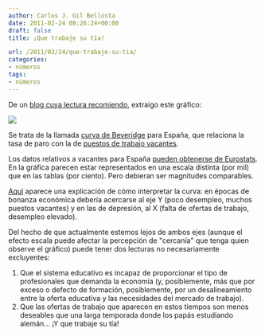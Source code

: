 ```yaml
---
author: Carlos J. Gil Bellosta
date: 2011-02-24 08:26:24+00:00
draft: false
title: ¡Que trabaje su tía!

url: /2011/02/24/que-trabaje-su-tia/
categories:
- números
tags:
- números
---
```


De un [blog cuya lectura recomiendo](http://www.fedeablogs.net/economia/?p=9207), extraigo este gráfico:


[![](/wp-uploads/2011/02/fig1b.png)
](/wp-uploads/2011/02/fig1b.png)


Se trata de la llamada [curva de Beveridge](http://en.wikipedia.org/wiki/Beveridge_curve) para España, que relaciona la tasa de paro con la de [puestos de trabajo vacantes](http://epp.eurostat.ec.europa.eu/statistics_explained/index.php/Glossary:Job_vacancy_rate).

Los datos relativos a vacantes para España [pueden obtenerse de Eurostats](http://epp.eurostat.ec.europa.eu/portal/page/portal/labour_market/job_vacancies/main_tables). En la gráfica parecen estar representados en una escala distinta (por mil) que en las tablas (por ciento). Pero debieran ser magnitudes comparables.

[Aquí](http://econfix.wordpress.com/2010/12/31/structural-unemployment-the-beveridge-curve/) aparece una explicación de cómo interpretar la curva: en épocas de bonanza económica debería acercarse al eje Y (poco desempleo, muchos puestos vacantes) y en las de depresión, al X (falta de ofertas de trabajo, desempleo elevado).

Del hecho de que actualmente estemos lejos de ambos ejes (aunque el efecto escala puede afectar la percepción de "cercanía" que tenga quien observe el gráfico) puede tener dos lecturas no necesariamente excluyentes:


1. Que el sistema educativo es incapaz de proporcionar el tipo de profesionales que demanda la economía (y, posiblemente, más que por exceso o defecto de formación, posiblemente, por un desalineamiento entre la oferta educativa y las necesidades del mercado de trabajo).
2. Que las ofertas de trabajo que aparecen en estos tiempos son menos deseables que una larga temporada donde los papás estudiando alemán... ¡Y que trabaje su tía!

